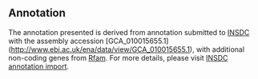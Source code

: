 
Annotation
----------

The annotation presented is derived from annotation submitted to
[INSDC](http://www.insdc.org) with the assembly accession [GCA\_010015655.1]
(http://www.ebi.ac.uk/ena/data/view/GCA_010015655.1),
with additional non-coding genes from
[Rfam](http://rfam.xfam.org/). For more details, please visit [INSDC
annotation import](http://ensemblgenomes.org/info/data/insdc_annotation).
